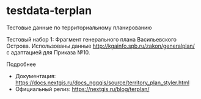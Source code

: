 # testdata-terplan
Тестовые данные по территориальному планированию

Тестовый набор 1: Фрагмент генерального плана Васильевского Острова. Использованы данные http://kgainfo.spb.ru/zakon/generalplan/ с адаптацией для Приказа №10.

Подробнее

* Документация: https://docs.nextgis.ru/docs_ngqgis/source/territory_plan_styler.html
* Официальный релиз: https://nextgis.ru/blog/terplan/